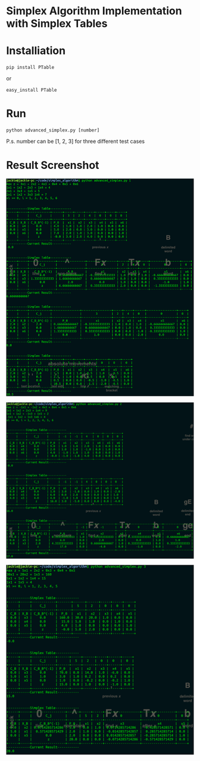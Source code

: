 # Simplex Algorithm Implementation with Simplex Tables

# Installiation
```
pip install PTable
```
or
```
easy_install PTable
```

# Run
```
python advanced_simplex.py [number]
```
P.s. number can be [1, 2, 3] for three different test cases

# Result Screenshot
![search three](pic/1.png)

![search three](pic/2.png)

![search three](pic/3.png)
